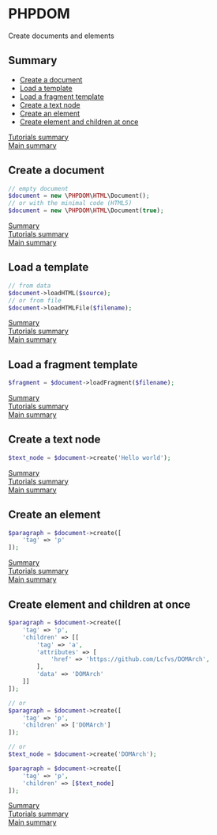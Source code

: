 # <a name="title">PHPDOM</a>

Create documents and elements

## <a name="summary">Summary</a>
* [Create a document](#create-a-document)
* [Load a template](#load-a-template)
* [Load a fragment template](#load-a-fragment-template)
* [Create a text node](#create-a-text-node)
* [Create an element](#create-an-element)
* [Create element and children at once](#create-element-and-children-at-once)

[Tutorials summary](./readme.md#summary)<br />
[Main summary](../readme.md#summary)


## <a name="create-a-document">Create a document</a>
````PHP
// empty document
$document = new \PHPDOM\HTML\Document();
// or with the minimal code (HTML5)
$document = new \PHPDOM\HTML\Document(true);
````
[Summary](#summary)<br />
[Tutorials summary](./readme.md#summary)<br />
[Main summary](../readme.md#summary)

## <a name="load-a-template">Load a template</a>
````PHP
// from data
$document->loadHTML($source);
// or from file
$document->loadHTMLFile($filename);
````
[Summary](#summary)<br />
[Tutorials summary](./readme.md#summary)<br />
[Main summary](../readme.md#summary)

## <a name="load-a-fragment-template">Load a fragment template</a>
````PHP
$fragment = $document->loadFragment($filename);
````
[Summary](#summary)<br />
[Tutorials summary](./readme.md#summary)<br />
[Main summary](../readme.md#summary)

## <a name="create-a-text-node">Create a text node</a>
````PHP
$text_node = $document->create('Hello world');
````
[Summary](#summary)<br />
[Tutorials summary](./readme.md#summary)<br />
[Main summary](../readme.md#summary)

## <a name="create-an-element">Create an element</a>
````PHP
$paragraph = $document->create([
    'tag' => 'p'
]);
````
[Summary](#summary)<br />
[Tutorials summary](./readme.md#summary)<br />
[Main summary](../readme.md#summary)

## <a name="create-element-and-children-at-once">Create element and children at once</a>
````PHP
$paragraph = $document->create([
    'tag' => 'p',
    'children' => [[
        'tag' => 'a',
        'attributes' => [
            'href' => 'https://github.com/Lcfvs/DOMArch',
        ],
        'data' => 'DOMArch'
    ]]
]);

// or
$paragraph = $document->create([
    'tag' => 'p',
    'children' => ['DOMArch']
]);

// or
$text_node = $document->create('DOMArch');

$paragraph = $document->create([
    'tag' => 'p',
    'children' => [$text_node]
]);
````

[Summary](#summary)<br />
[Tutorials summary](./readme.md#summary)<br />
[Main summary](../readme.md#summary)
